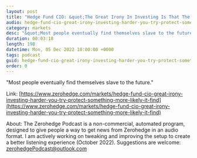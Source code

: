 ```yaml
---
layout: post
title: "Hedge Fund CIO: &quot;The Great Irony In Investing Is That The Harder You Try To Protect From Something, The More Likely It Is To Find You&quot;"
audio: hedge-fund-cio-great-irony-investing-harder-you-try-protect-something-more-likely-it-find-0
category: markets
desc: "&quot;Most people eventually find themselves slave to the future.&quot;"
duration: 00:03:18
length: 198
datetime: Mon, 05 Dec 2022 10:00:00 +0000
tags: podcast
guid: hedge-fund-cio-great-irony-investing-harder-you-try-protect-something-more-likely-it-find-0
order: 0
---
```

&quot;Most people eventually find themselves slave to the future.&quot;

Link: [https://www.zerohedge.com/markets/hedge-fund-cio-great-irony-investing-harder-you-try-protect-something-more-likely-it-find](https://www.zerohedge.com/markets/hedge-fund-cio-great-irony-investing-harder-you-try-protect-something-more-likely-it-find)

About: The Zerohedge Podcast is a non-commercial, automated program, designed to give people a way to get news from Zerohedge in an audio format.  I am actively working on tweaking and improving the setup to create a better listening experience (October 2022).  Suggestions are welcome: [zerohedgePodcast@outlook.com](mailto:zerohedgePodcast@outlook.com)